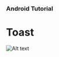 ### Android Tutorial

# Toast

![Alt text](https://github.com/alekhya100/androidTutorial/blob/master/screenshots/AndroidToast.png)
 
